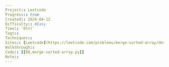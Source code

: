```yaml
---
Project:: Leetcode
Progress:: true
Created:: 2024-04-12
Difficulty:: #Easy 
Time:: `O(n)`
Tags:: 
Techniques:: 
Sites:: [Leetcode](https://leetcode.com/problems/merge-sorted-array/description/)
Walkthrough:: 
Code:: [[88.merge-sorted-array.py]]
Note:: 
---
```

